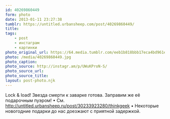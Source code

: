 ```yaml
---
id: 40269860449
form: photo
date: 2013-01-11 23:27:38
tumblr: https://untitled.urbansheep.com/post/40269860449/
title:
tags:
    - post
    - инстаграм
    - картинки
photo_original_url: https://64.media.tumblr.com/eeb1b818bbb17eca4bd961e991c3e802/tumblr_mgh7e3gQs61qz4wzio1_640.jpg
photo: /media/40269860449.jpg
photo_caption: 
photo_source: http://instagr.am/p/UWuKProN-S/
photo_source_url:
photo_source_title:
layout: post-photo.njk
---
```


<p>Lock &amp; load! Звезда смерти к заварке готова. Заправим же её подарочным пуэром! • См. <a href="http://untitled.urbansheep.ru/post/30233923280/thinkgeek">http://untitled.urbansheep.ru/post/30233923280/thinkgeek</a> • Некоторые новогодние подарки до нас доезжают с приятной задержкой.</p>
